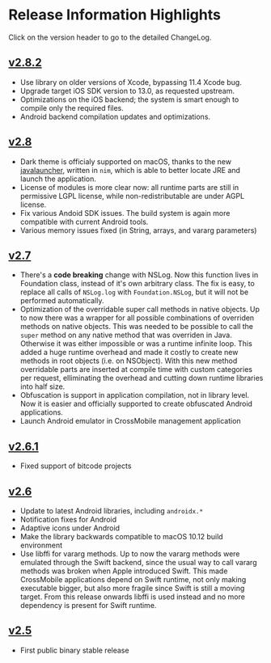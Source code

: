 # Release Information Highlights

Click on the version header to go to the detailed ChangeLog.

## [v2.8.2]

- Use library on older versions of Xcode, bypassing 11.4 Xcode bug.
- Upgrade target iOS SDK version to 13.0, as requested upstream.
- Optimizations on the iOS backend; the system is smart enough to compile only the required files.
- Android backend compilation updates and optimizations.

## [v2.8]

- Dark theme is officialy supported on macOS, thanks to the new [javalauncher], written in `nim`, which is able to better locate JRE and launch the application.
- License of modules is more clear now: all runtime parts are still in permissive LGPL license, while non-redistributable are under AGPL license.
- Fix various Andoid SDK issues. The build system is again more compatible with current Android tools.
- Various memory issues fixed (in String, arrays, and vararg parameters)

## [v2.7]

-  There's a **code breaking** change with NSLog. Now this function lives in Foundation class, instead of it's own arbitrary class. The fix is easy, to replace all calls of `NSLog.log` with `Foundation.NSLog`, but it will not be performed automatically.
- Optimization of the overridable super call methods in native objects. Up to now there was a wrapper for all possible combinations of overriden methods on native objects. This was needed to be possible to call the `super` method on any native method that was overriden in Java. Otherwise it was either impossible or was a runtime infinite loop. This added a huge runtime overhead and made it costly to create new methods in root objects (i.e. on NSObject). With this new method overridable parts are inserted at compile time with custom categories per request, elliminating the overhead and cutting down runtime libraries into half size.
- Obfuscation is support in application compilation, not in library level. Now it is easier and officially supported to create obfuscated Android applications.
- Launch Android emulator in CrossMobile management application 

## [v2.6.1]
- Fixed support of bitcode projects

## [v2.6]
- Update to latest Android libraries, including `androidx.*`
- Notification fixes for Android
- Adaptive icons under Android
- Make the library backwards compatible to macOS 10.12 build environment
- Use libffi for vararg methods. Up to now the vararg methods were emulated through the Swift backend, since the usual way to call vararg methods was broken when Apple introduced Swift. This made CrossMobile applications depend on Swift runtime, not only making executable bigger, but also more fragile since Swift is still a moving target. From this release onwards libffi is used instead and no more dependency is present for Swift runtime. 

## [v2.5]
- First public binary stable release

[v2.8.2]: https://github.com/crossmob/CrossMobile/blob/master/CHANGELOG.md#v282
[v2.8]: https://github.com/crossmob/CrossMobile/blob/master/CHANGELOG.md#v28
[v2.7]: https://github.com/crossmob/CrossMobile/blob/master/CHANGELOG.md#v27
[v2.6.1]: https://github.com/crossmob/CrossMobile/blob/master/CHANGELOG.md#v261
[v2.6]: https://github.com/crossmob/CrossMobile/blob/master/CHANGELOG.md#v26
[v2.5]: https://github.com/crossmob/CrossMobile/blob/master/CHANGELOG.md#v25
[javalauncher]: https://github.com/teras/javalauncher
